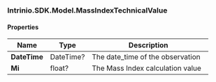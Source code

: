 [//]: # (CLASS:Intrinio.SDK.Model.MassIndexTechnicalValue)

[//]: # (KIND:object)

### Intrinio.SDK.Model.MassIndexTechnicalValue
#### Properties

[//]: # (START_DEFINITION)

Name | Type | Description
------------ | ------------- | -------------
**DateTime** | DateTime? | The date_time of the observation &nbsp;
**Mi** | float? | The Mass Index calculation value &nbsp;

[//]: # (END_DEFINITION)


